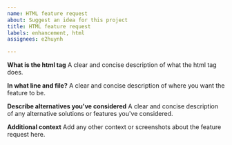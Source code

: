 ```yaml
---
name: HTML feature request
about: Suggest an idea for this project
title: HTML feature request
labels: enhancement, html
assignees: e2huynh

---
```


**What is the html tag**
A clear and concise description of what the html tag does.

**In what line and file?**
A clear and concise description of where you want the feature to be.

**Describe alternatives you've considered**
A clear and concise description of any alternative solutions or features you've considered.

**Additional context**
Add any other context or screenshots about the feature request here.
